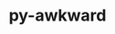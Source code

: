 ---
title: "py-awkward"
layout: cache
categories: [package, develop]
meta: {"versions": ["1.10.3", "2.6.6"], "compilers": ["gcc@=11.4.0"], "oss": ["ubuntu22.04"], "platforms": ["linux"], "targets": ["x86_64_v3"], "stacks": ["hep", "root"], "num_specs": 8, "num_specs_by_stack": {"root": 8, "hep": 8}}
spec_details: [{"hash": "3x2bfivnd6efyiacalnbnmzkzgi4nxfc", "compiler": "gcc@=11.4.0", "versions": ["1.10.3"], "os": "ubuntu22.04", "platform": "linux", "target": "x86_64_v3", "variants": ["build_system=python_pip"], "stacks": ["root", "hep"], "size": "-", "tarball": "https://binaries.spack.io/develop/build_cache/linux-ubuntu22.04-x86_64_v3/gcc-11.4.0/py-awkward-1.10.3/linux-ubuntu22.04-x86_64_v3-gcc-11.4.0-py-awkward-1.10.3-3x2bfivnd6efyiacalnbnmzkzgi4nxfc.spack"}, {"hash": "6ux5xq3cshgycws5bhtxezk5get5kwqu", "compiler": "gcc@=11.4.0", "versions": ["1.10.3"], "os": "ubuntu22.04", "platform": "linux", "target": "x86_64_v3", "variants": ["build_system=python_pip"], "stacks": ["root", "hep"], "size": "-", "tarball": "https://binaries.spack.io/develop/build_cache/linux-ubuntu22.04-x86_64_v3/gcc-11.4.0/py-awkward-1.10.3/linux-ubuntu22.04-x86_64_v3-gcc-11.4.0-py-awkward-1.10.3-6ux5xq3cshgycws5bhtxezk5get5kwqu.spack"}, {"hash": "oxvwkg4zbui5n2rckypv6lnqxjegftoj", "compiler": "gcc@=11.4.0", "versions": ["1.10.3"], "os": "ubuntu22.04", "platform": "linux", "target": "x86_64_v3", "variants": ["build_system=python_pip"], "stacks": ["root", "hep"], "size": "-", "tarball": "https://binaries.spack.io/develop/build_cache/linux-ubuntu22.04-x86_64_v3/gcc-11.4.0/py-awkward-1.10.3/linux-ubuntu22.04-x86_64_v3-gcc-11.4.0-py-awkward-1.10.3-oxvwkg4zbui5n2rckypv6lnqxjegftoj.spack"}, {"hash": "p3o5szl3li57lmbfmfk333hwrg2ltqtm", "compiler": "gcc@=11.4.0", "versions": ["1.10.3"], "os": "ubuntu22.04", "platform": "linux", "target": "x86_64_v3", "variants": ["build_system=python_pip"], "stacks": ["root", "hep"], "size": "-", "tarball": "https://binaries.spack.io/develop/build_cache/linux-ubuntu22.04-x86_64_v3/gcc-11.4.0/py-awkward-1.10.3/linux-ubuntu22.04-x86_64_v3-gcc-11.4.0-py-awkward-1.10.3-p3o5szl3li57lmbfmfk333hwrg2ltqtm.spack"}, {"hash": "qeetbc5qujj54uhpuf35kss3qic645lb", "compiler": "gcc@=11.4.0", "versions": ["1.10.3"], "os": "ubuntu22.04", "platform": "linux", "target": "x86_64_v3", "variants": ["build_system=python_pip"], "stacks": ["root", "hep"], "size": "-", "tarball": "https://binaries.spack.io/develop/build_cache/linux-ubuntu22.04-x86_64_v3/gcc-11.4.0/py-awkward-1.10.3/linux-ubuntu22.04-x86_64_v3-gcc-11.4.0-py-awkward-1.10.3-qeetbc5qujj54uhpuf35kss3qic645lb.spack"}, {"hash": "rcqlk5jfnolsgjda3yby3cuo27ahgugb", "compiler": "gcc@=11.4.0", "versions": ["1.10.3"], "os": "ubuntu22.04", "platform": "linux", "target": "x86_64_v3", "variants": ["build_system=python_pip"], "stacks": ["root", "hep"], "size": "-", "tarball": "https://binaries.spack.io/develop/build_cache/linux-ubuntu22.04-x86_64_v3/gcc-11.4.0/py-awkward-1.10.3/linux-ubuntu22.04-x86_64_v3-gcc-11.4.0-py-awkward-1.10.3-rcqlk5jfnolsgjda3yby3cuo27ahgugb.spack"}, {"hash": "wip7522zuecfdnxac2woy6jquakxao3y", "compiler": "gcc@=11.4.0", "versions": ["1.10.3"], "os": "ubuntu22.04", "platform": "linux", "target": "x86_64_v3", "variants": ["build_system=python_pip"], "stacks": ["root", "hep"], "size": "-", "tarball": "https://binaries.spack.io/develop/build_cache/linux-ubuntu22.04-x86_64_v3/gcc-11.4.0/py-awkward-1.10.3/linux-ubuntu22.04-x86_64_v3-gcc-11.4.0-py-awkward-1.10.3-wip7522zuecfdnxac2woy6jquakxao3y.spack"}, {"hash": "dhk42yt2bkofe2wsjfxvjbl4mzvqlmdt", "compiler": "gcc@=11.4.0", "versions": ["2.6.6"], "os": "ubuntu22.04", "platform": "linux", "target": "x86_64_v3", "variants": ["build_system=python_pip"], "stacks": ["root", "hep"], "size": "-", "tarball": "https://binaries.spack.io/develop/build_cache/linux-ubuntu22.04-x86_64_v3/gcc-11.4.0/py-awkward-2.6.6/linux-ubuntu22.04-x86_64_v3-gcc-11.4.0-py-awkward-2.6.6-dhk42yt2bkofe2wsjfxvjbl4mzvqlmdt.spack"}]
---